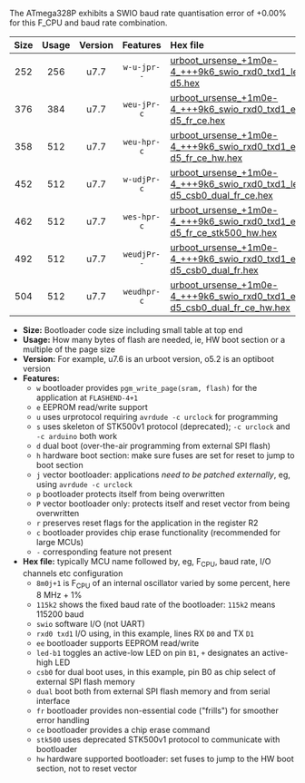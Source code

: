 The ATmega328P exhibits a SWIO baud rate quantisation error of +0.00% for this F_CPU and baud rate combination.

|Size|Usage|Version|Features|Hex file|
|:-:|:-:|:-:|:-:|:--|
|252|256|u7.7|`w-u-jpr--`|[urboot_ursense_+1m0e-4_+++9k6_swio_rxd0_txd1_led-d5.hex](https://raw.githubusercontent.com/stefanrueger/urboot.hex/main/boards/ursense/internal_oscillator/fcpu_+1m0e-4/br_+++9k6/urboot_ursense_+1m0e-4_+++9k6_swio_rxd0_txd1_led-d5.hex)|
|376|384|u7.7|`weu-jPr-c`|[urboot_ursense_+1m0e-4_+++9k6_swio_rxd0_txd1_ee_led-d5_fr_ce.hex](https://raw.githubusercontent.com/stefanrueger/urboot.hex/main/boards/ursense/internal_oscillator/fcpu_+1m0e-4/br_+++9k6/urboot_ursense_+1m0e-4_+++9k6_swio_rxd0_txd1_ee_led-d5_fr_ce.hex)|
|358|512|u7.7|`weu-hpr-c`|[urboot_ursense_+1m0e-4_+++9k6_swio_rxd0_txd1_ee_led-d5_fr_ce_hw.hex](https://raw.githubusercontent.com/stefanrueger/urboot.hex/main/boards/ursense/internal_oscillator/fcpu_+1m0e-4/br_+++9k6/urboot_ursense_+1m0e-4_+++9k6_swio_rxd0_txd1_ee_led-d5_fr_ce_hw.hex)|
|452|512|u7.7|`w-udjPr-c`|[urboot_ursense_+1m0e-4_+++9k6_swio_rxd0_txd1_led-d5_csb0_dual_fr_ce.hex](https://raw.githubusercontent.com/stefanrueger/urboot.hex/main/boards/ursense/internal_oscillator/fcpu_+1m0e-4/br_+++9k6/urboot_ursense_+1m0e-4_+++9k6_swio_rxd0_txd1_led-d5_csb0_dual_fr_ce.hex)|
|462|512|u7.7|`wes-hpr-c`|[urboot_ursense_+1m0e-4_+++9k6_swio_rxd0_txd1_ee_led-d5_fr_ce_stk500_hw.hex](https://raw.githubusercontent.com/stefanrueger/urboot.hex/main/boards/ursense/internal_oscillator/fcpu_+1m0e-4/br_+++9k6/urboot_ursense_+1m0e-4_+++9k6_swio_rxd0_txd1_ee_led-d5_fr_ce_stk500_hw.hex)|
|492|512|u7.7|`weudjPr--`|[urboot_ursense_+1m0e-4_+++9k6_swio_rxd0_txd1_ee_led-d5_csb0_dual_fr.hex](https://raw.githubusercontent.com/stefanrueger/urboot.hex/main/boards/ursense/internal_oscillator/fcpu_+1m0e-4/br_+++9k6/urboot_ursense_+1m0e-4_+++9k6_swio_rxd0_txd1_ee_led-d5_csb0_dual_fr.hex)|
|504|512|u7.7|`weudhpr-c`|[urboot_ursense_+1m0e-4_+++9k6_swio_rxd0_txd1_ee_led-d5_csb0_dual_fr_ce_hw.hex](https://raw.githubusercontent.com/stefanrueger/urboot.hex/main/boards/ursense/internal_oscillator/fcpu_+1m0e-4/br_+++9k6/urboot_ursense_+1m0e-4_+++9k6_swio_rxd0_txd1_ee_led-d5_csb0_dual_fr_ce_hw.hex)|

- **Size:** Bootloader code size including small table at top end
- **Usage:** How many bytes of flash are needed, ie, HW boot section or a multiple of the page size
- **Version:** For example, u7.6 is an urboot version, o5.2 is an optiboot version
- **Features:**
  + `w` bootloader provides `pgm_write_page(sram, flash)` for the application at `FLASHEND-4+1`
  + `e` EEPROM read/write support
  + `u` uses urprotocol requiring `avrdude -c urclock` for programming
  + `s` uses skeleton of STK500v1 protocol (deprecated); `-c urclock` and `-c arduino` both work
  + `d` dual boot (over-the-air programming from external SPI flash)
  + `h` hardware boot section: make sure fuses are set for reset to jump to boot section
  + `j` vector bootloader: applications *need to be patched externally*, eg, using `avrdude -c urclock`
  + `p` bootloader protects itself from being overwritten
  + `P` vector bootloader only: protects itself and reset vector from being overwritten
  + `r` preserves reset flags for the application in the register R2
  + `c` bootloader provides chip erase functionality (recommended for large MCUs)
  + `-` corresponding feature not present
- **Hex file:** typically MCU name followed by, eg, F<sub>CPU</sub>, baud rate, I/O channels etc configuration
  + `8m0j+1` is F<sub>CPU</sub> of an internal oscillator varied by some percent, here 8 MHz + 1%
  + `115k2` shows the fixed baud rate of the bootloader: `115k2` means 115200 baud
  + `swio` software I/O (not UART)
  + `rxd0 txd1` I/O using, in this example, lines RX `D0` and TX `D1`
  + `ee` bootloader supports EEPROM read/write
  + `led-b1` toggles an active-low LED on pin `B1`, `+` designates an active-high LED
  + `csb0` for dual boot uses, in this example, pin B0 as chip select of external SPI flash memory
  + `dual` boot both from external SPI flash memory and from serial interface
  + `fr` bootloader provides non-essential code ("frills") for smoother error handling
  + `ce` bootloader provides a chip erase command
  + `stk500` uses deprecated STK500v1 protocol to communicate with bootloader
  + `hw` hardware supported bootloader: set fuses to jump to the HW boot section, not to reset vector
